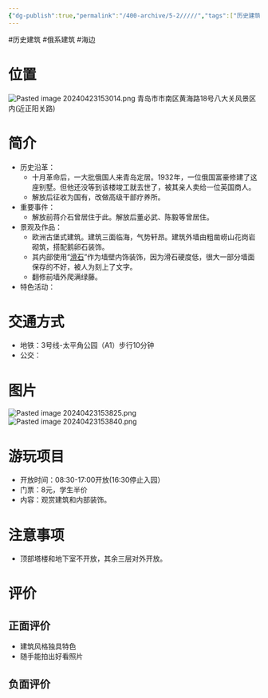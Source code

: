 ```yaml
---
{"dg-publish":true,"permalink":"/400-archive/5-2/////","tags":["历史建筑","俄系建筑","海边"]}
---
```


#历史建筑 #俄系建筑 #海边 
# 位置
![Pasted image 20240423153014.png](/img/user/800-%E5%85%B6%E4%BB%96/801-%E5%9B%BE%E7%89%87/Pasted%20image%2020240423153014.png)
青岛市市南区黄海路18号八大关风景区内(近正阳关路)
# 简介
- 历史沿革：
	- 十月革命后，一大批俄国人来青岛定居。1932年，一位俄国富豪修建了这座别墅。但他还没等到该楼竣工就去世了，被其亲人卖给一位英国商人。
	- 解放后征收为国有，改做高级干部疗养所。
- 重要事件：
	- 解放前蒋介石曾居住于此。解放后董必武、陈毅等曾居住。
- 景观及作品：
	- 欧洲古堡式建筑。建筑三面临海，气势轩昂。建筑外墙由粗凿崂山花岗岩砌筑，搭配鹅卵石装饰。
	- 其内部使用“[滑石](https://baike.baidu.com/item/%E6%BB%91%E7%9F%B3/465268?fromModule=lemma_inlink)”作为墙壁内饰装饰，因为滑石硬度低，很大一部分墙面保存的不好，被人为刻上了文字。
	- 翻修前墙外爬满绿藤。
- 特色活动：
# 交通方式
- 地铁：3号线-太平角公园（A1）步行10分钟
- 公交：
# 图片
![Pasted image 20240423153825.png](/img/user/800-%E5%85%B6%E4%BB%96/801-%E5%9B%BE%E7%89%87/Pasted%20image%2020240423153825.png)
![Pasted image 20240423153840.png](/img/user/800-%E5%85%B6%E4%BB%96/801-%E5%9B%BE%E7%89%87/Pasted%20image%2020240423153840.png)
# 游玩项目
- 开放时间：08:30-17:00开放(16:30停止入园）
- 门票：8元，学生半价
- 内容：观赏建筑和内部装饰。
# 注意事项
- 顶部塔楼和地下室不开放，其余三层对外开放。
# 评价
## 正面评价
- 建筑风格独具特色
- 随手能拍出好看照片
## 负面评价